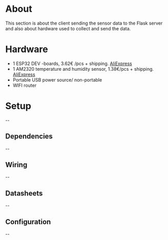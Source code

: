 # About

This section is about the client sending the sensor data to the Flask server and also about hardware used to collect and send the data.

# Hardware

- 1 ESP32 DEV -boards, 3.62€ /pcs + shipping. [AliExpress](https://www.aliexpress.com/item/32864722159.html?)
- 1 AM2320 temperature and humidity sensor, 1.38€/pcs + shipping. [AliExpress](https://www.aliexpress.com/item/32769460765.html?)
- Portable USB power source/ non-portable
- WIFI router


# Setup
--
## Dependencies
--
## Wiring
--
## Datasheets
--
## Configuration
--